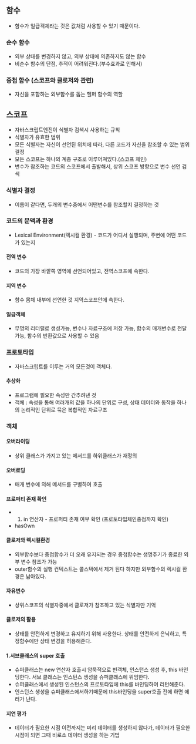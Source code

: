 ## 함수

- 함수가 일급객체라는 것은 값처럼 사용할 수 있기 때문이다.

### 순수 함수

- 외부 상태를 변경하지 않고, 외부 상태에 의존하지도 않는 함수
- 비순수 함수의 단점, 추적이 어려워진다.(부수효과로 인해서)

### 중첩 함수 (스코프와 클로저와 관련)

- 자신을 포함하는 외부함수를 돕는 헬퍼 함수의 역할

## 스코프

- 자바스크립트엔진이 식별자 검색시 사용하는 규칙
- 식별자가 유효한 범위
- 모든 식별자는 자신이 선언된 위치에 따라, 다른 코드가 자신을 참조할 수 있는 범위 결정
- 모든 스코프는 하나의 계층 구조로 이루어져있다.(스코프 체인)
- 변수가 참조하는 코드의 스코프에서 출발해서, 상위 스코프 방향으로 변수 선언 검색

### 식별자 결정

- 이름이 같다면, 두개의 변수중에서 어떤변수를 참조할지 결정하는 것

### 코드의 문맥과 환경

- Lexical Environment(렉시컬 환경) - 코드가 어디서 실행되며, 주변에 어떤 코드가 있는지

#### 전역 변수

- 코드의 가장 바깥쪽 영역에 선언되어있고, 전역스코프에 속한다.

#### 지역 변수

- 함수 몸체 내부에 선언한 것 지역스코프안에 속한다.

#### 일급객체

- 무명의 리터럴로 생성가능, 변수나 자료구조에 저장 가능, 함수의 매개변수로 전달가능, 함수의 반환값으로 사용할 수 있음

### 프로토타입

- 자바스크립트를 이루는 거의 모든것이 객체다.

#### 추상화

- 프로그램에 필요한 속성만 간추려낸 것
- 객체 : 속성을 통해 여러개의 값을 하나의 단위로 구성, 상태 데이터와 동작을 하나의 논리적인 단위로 묶은 복합적인 자료구조

### 객체

#### 오버라이딩

- 상위 클래스가 가지고 있는 메서드를 하위클래스가 재정의

#### 오버로딩

- 매개 변수에 의해 메서드를 구별하여 호출

#### 프로퍼티 존재 확인

- 1.  in 연산자 - 프로퍼티 존재 여부 확인 (프로토타입체인종점까지 확인)
- hasOwn

#### 클로저와 렉시컬환경

- 외부함수보다 중첩함수가 더 오래 유지되는 경우 중첩함수는 생명주기가 종료한 외부 변수 참조가 가능
- outer함수의 실행 컨텍스트는 콜스택에서 제거 된다 하지만 외부함수의 렉시컬 환경은 남아있다.

#### 자유변수

- 상위스코프의 식별자중에서 클로저가 참조하고 있는 식별자만 기억

#### 클로저의 활용

- 상태를 안전하게 변경하고 유지하기 위해 사용한다. 상태를 안전하게 은닉하고, 특정함수에만 상태 변경을 허용해준다.

#### 1.서브클래스의 super 호출

- 슈퍼클래스는 new 연산자 호출시 암묵적으로 빈객체, 인스턴스 생성 후, this 바인딩한다. 서브 클래스는 인스턴스 생성을 슈퍼클래스에 위임한다.
- 슈퍼클래스에서 생성된 인스턴스의 프로토타입에 this를 바인딩하여 리턴해준다.
- 인스턴스 생성을 슈퍼클래스에서하기때문에 this바인딩을 super호출 전에 하면 에러가 난다.

#### 지연 평가

- 데이터가 필요한 시점 이전까지는 미리 데이터를 생성하지 않다가, 데이터가 필요한 시점이 되면 그때 비로소 데이터 생성을 하는 기법
